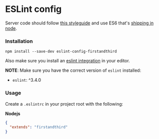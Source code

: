# ESLint config

Server code should follow [this styleguide](https://github.com/airbnb/javascript) and use ES6 that's [shipping in node](https://nodejs.org/en/docs/es6/).

### Installation

`npm install --save-dev eslint-config-firstandthird`

Also make sure you install an [eslint integration](http://eslint.org/docs/user-guide/integrations) in your editor.

**NOTE**: Make sure you have the correct version of `eslint` installed:

  - `eslint`: ^3.4.0

### Usage

Create a `.eslintrc` in your project root with the following:

**Nodejs**
```json
{
  "extends": "firstandthird"
}
```
